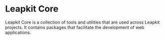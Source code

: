 # Leapkit Core

Leapkit Core is a collection of tools and utilities that are used across Leapkit projects. It contains packages that facilitate the development of web applications.